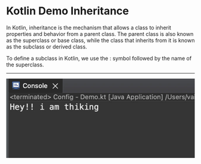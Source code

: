 # Kotlin Demo Inheritance

In Kotlin, inheritance is the mechanism that allows a class to inherit properties and behavior from a parent class. The parent class is also known as the superclass or base class, while the class that inherits from it is known as the subclass or derived class.

To define a subclass in Kotlin, we use the : symbol followed by the name of the superclass. 
____

[![Vaibhav Mojidra - 1.jpeg](https://raw.githubusercontent.com/VaibhavMojidra/Kotlin---Demo-Inheritance/master/output/1.jpeg "Vaibhav Mojidra")](https://vaibhavmojidra.github.io/site/)